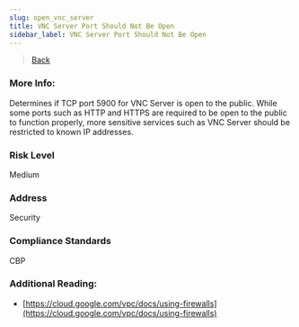 ```yaml
---
slug: open_vnc_server
title: VNC Server Port Should Not Be Open
sidebar_label: VNC Server Port Should Not Be Open
---
```

> [Back](../../gcpvpcmonitoring)

### More Info:
Determines if TCP port 5900 for VNC Server is open to the public. While some ports such as HTTP and HTTPS are required to be open to the public to function properly, more sensitive services such as VNC Server should be restricted to known IP addresses.

### Risk Level
Medium

### Address
Security

### Compliance Standards
CBP

### Additional Reading:
- [https://cloud.google.com/vpc/docs/using-firewalls](https://cloud.google.com/vpc/docs/using-firewalls) 
